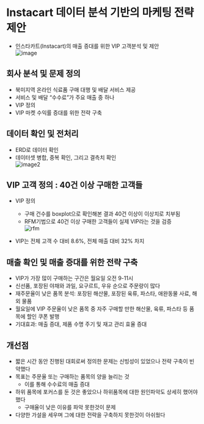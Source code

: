 # Instacart 데이터 분석 기반의 마케팅 전략 제안
- 인스타카트(Instacart)의 매출 증대를 위한 VIP 고객분석 및 제안<br>
  ![image](https://user-images.githubusercontent.com/107394778/231480469-fb4e1d8c-237c-4df2-aae2-07f7374ead26.png)
## 회사 분석 및 문제 정의
- 북미지역 온라인 식료품 구매 대행 및 배달 서비스 제공
- 서비스 및 배달 “수수료”가 주요 매출 중 하나
- VIP 정의
- VIP 마켓 수익률 증대를 위한 전략 구축
## 데이터 확인 및 전처리
- ERD로 데이터 확인
- 데이터셋 병합, 중복 확인, 그리고 결측치 확인<br>
  ![image2](https://user-images.githubusercontent.com/107394778/231481296-8f1bd741-4fae-4578-86ec-d82d7de3a91c.png)

## VIP 고객 정의 : 40건 이상 구매한 고객들
- VIP 정의
    - 구매 건수를 boxplot으로 확인해본 결과 40건 이상이 이상치로 치부됨
    - RFM기법으로 40건 이상 구매한 고객들이 실제 VIP라는 것을 검증<br>
  ![rfm](https://user-images.githubusercontent.com/107394778/231484985-606574bd-6640-4478-be84-3f2aa178f139.png)

- VIP는 전체 고객 수 대비 8.6%, 전체 매출 대비 32% 차지
## 매출 확인 및 매출 증대를 위한 전략 구축
- VIP가 가장 많이 구매하는 구간은 월요일 오전 9-11시
- 신선품, 포장된 야채와 과일, 요구르트, 우유 순으로 주문량이 많다
- 재주문율이 낮은 품목 분석: 포장된 해산물, 포장된 육류, 파스타, 애완동물 사료, 해외 물품
- 월요일에 VIP 주문율이 낮은 품목 중 자주 구매할 만한 해산물, 육류, 파스타 등 품목에 할인 쿠폰 발행
- 기대효과: 매출 증대, 제품 수명 주기 및 재고 관리 효율 증대

## 개선점
- 짧은 시간 동안 진행된 대회로써 정의한 문제는 신빙성이 있었으나 전략 구축이 빈약했다
- 목표는 주문율 또는 구매하는 품목의 양을 늘리는 것
  - 이를 통해 수수료의 매출 증대
- 하위 품목에 포커스를 둔 것은 좋았으나 하위품목에 대한 원인파악도 상세히 했어야 했다
  - 구매율이 낮은 이유를 파악 못한것이 문제
- 다양한 가설을 세우며 그에 대한 전략을 구축하지 못한것이 아쉬웠다